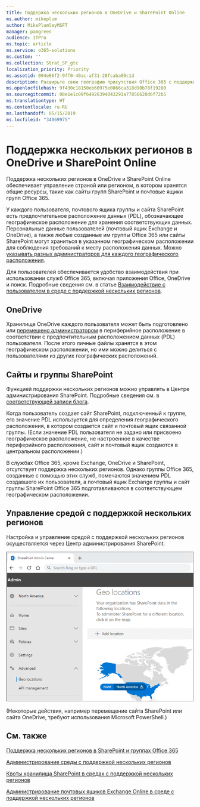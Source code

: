 ```yaml
---
title: Поддержка нескольких регионов в OneDrive и SharePoint Online
ms.author: mikeplum
author: MikePlumleyMSFT
manager: pamgreen
audience: ITPro
ms.topic: article
ms.service: o365-solutions
ms.custom: ''
ms.collection: Strat_SP_gtc
localization_priority: Priority
ms.assetid: 094e86f2-9ff0-40ac-af31-28fcaba00c1d
description: Расширьте свою географию присутствия Office 365 с поддержкой нескольких регионов в OneDrive Online.
ms.openlocfilehash: 9f430c18150eb60975e0866ca318d90b78f19280
ms.sourcegitcommit: 08e1e1c09f64926394043291a77856620d6f72b5
ms.translationtype: HT
ms.contentlocale: ru-RU
ms.lasthandoff: 05/15/2019
ms.locfileid: "34069975"
---
```

# <a name="multi-geo-capabilities-in-onedrive-and-sharepoint-online"></a>Поддержка нескольких регионов в OneDrive и SharePoint Online

Поддержка нескольких регионов в OneDrive и SharePoint Online обеспечивает управление страной или регионом, в котором хранятся общие ресурсы, такие как сайты групп SharePoint и почтовые ящики групп Office 365.

У каждого пользователя, почтового ящика группы и сайта SharePoint есть предпочтительное расположение данных (PDL), обозначающее географическое расположение для хранения соответствующих данных. Персональные данные пользователей (почтовый ящик Exchange и OneDrive), а также любые созданные им группы Office 365 или сайты SharePoint могут храниться в указанном географическом расположении для соблюдения требований к месту расположения данных. Можно [указывать разных администраторов для каждого географического расположения](add-a-sharepoint-geo-admin.md).

Для пользователей обеспечивается удобство взаимодействия при использовании служб Office 365, включая приложения Office, OneDrive и поиск. Подробные сведения см. в статье [Взаимодействие с пользователем в среде с поддержкой нескольких регионов](multi-geo-user-experience.md).

## <a name="onedrive"></a>OneDrive

Хранилище OneDrive каждого пользователя может быть подготовлено или [перемещено администратором](move-onedrive-between-geo-locations.md) в периферийное расположение в соответствии с предпочтительным расположением данных (PDL) пользователя. После этого личные файлы хранятся в этом географическом расположении, но ими можно делиться с пользователями из других географических расположений.

## <a name="sharepoint-sites-and-groups"></a>Сайты и группы SharePoint

Функцией поддержки нескольких регионов можно управлять в Центре администрирования SharePoint. Подробные сведения см. в [соответствующей записи блога](https://techcommunity.microsoft.com/t5/Office-365-Blog/Now-available-Multi-Geo-in-SharePoint-and-Office-365-Groups/ba-p/263302).

Когда пользователь создает сайт SharePoint, подключенный к группе, его значение PDL используется для определения географического расположения, в котором создается сайт и почтовый ящик связанной группы. (Если значение PDL пользователя не задано или присвоено географическое расположение, не настроенное в качестве периферийного расположения, сайт и почтовый ящик создаются в центральном расположении.)

В службах Office 365, кроме Exchange, OneDrive и SharePoint, отсутствует поддержка нескольких регионов. Однако группы Office 365, созданные с помощью этих служб, помечаются значением PDL создавшего их пользователя, а почтовый ящик Exchange группы и сайт группы SharePoint Office 365 подготавливаются в соответствующем географическом расположении. 

## <a name="managing-the-multi-geo-environment"></a>Управление средой с поддержкой нескольких регионов

Настройка и управление средой с поддержкой нескольких регионов осуществляется через Центр администрирования SharePoint. 

![Снимок экрана: страница географических расположений в Центре администрирования SharePoint](media/sharepoint-multi-geo-admin-center.png)

(Некоторые действия, например перемещение сайта SharePoint или сайта OneDrive, требуют использования Microsoft PowerShell.)

## <a name="see-also"></a>См. также

[Поддержка нескольких регионов в SharePoint и группах Office 365](https://techcommunity.microsoft.com/t5/Office-365-Blog/Now-available-Multi-Geo-in-SharePoint-and-Office-365-Groups/ba-p/263302)

[Администрирование среды с поддержкой нескольких регионов](administering-a-multi-geo-environment.md)

[Квоты хранилища SharePoint в средах с поддержкой нескольких регионов](sharepoint-multi-geo-storage-quota.md)

[Администрирование почтовых ящиков Exchange Online в среде с поддержкой нескольких регионов](administering-exchange-online-multi-geo.md)
